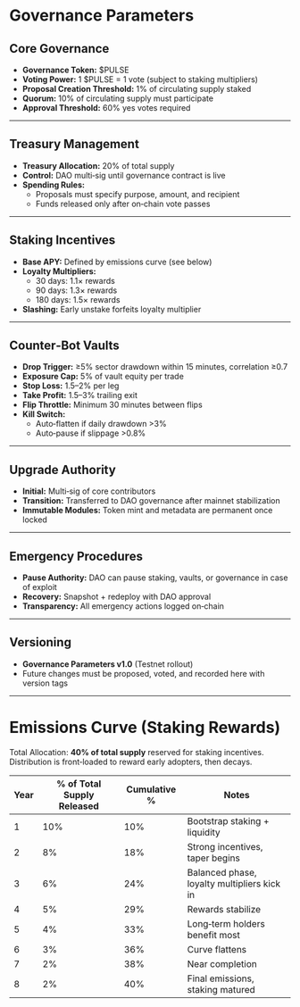 # Governance Parameters

## Core Governance
- **Governance Token:** $PULSE
- **Voting Power:** 1 $PULSE = 1 vote (subject to staking multipliers)
- **Proposal Creation Threshold:** 1% of circulating supply staked
- **Quorum:** 10% of circulating supply must participate
- **Approval Threshold:** 60% yes votes required

---

## Treasury Management
- **Treasury Allocation:** 20% of total supply
- **Control:** DAO multi‑sig until governance contract is live
- **Spending Rules:**  
  - Proposals must specify purpose, amount, and recipient  
  - Funds released only after on‑chain vote passes

---

## Staking Incentives
- **Base APY:** Defined by emissions curve (see below)  
- **Loyalty Multipliers:**  
  - 30 days: 1.1× rewards  
  - 90 days: 1.3× rewards  
  - 180 days: 1.5× rewards  
- **Slashing:** Early unstake forfeits loyalty multiplier

---

## Counter‑Bot Vaults
- **Drop Trigger:** ≥5% sector drawdown within 15 minutes, correlation ≥0.7  
- **Exposure Cap:** 5% of vault equity per trade  
- **Stop Loss:** 1.5–2% per leg  
- **Take Profit:** 1.5–3% trailing exit  
- **Flip Throttle:** Minimum 30 minutes between flips  
- **Kill Switch:**  
  - Auto‑flatten if daily drawdown >3%  
  - Auto‑pause if slippage >0.8%

---

## Upgrade Authority
- **Initial:** Multi‑sig of core contributors  
- **Transition:** Transferred to DAO governance after mainnet stabilization  
- **Immutable Modules:** Token mint and metadata are permanent once locked

---

## Emergency Procedures
- **Pause Authority:** DAO can pause staking, vaults, or governance in case of exploit  
- **Recovery:** Snapshot + redeploy with DAO approval  
- **Transparency:** All emergency actions logged on‑chain

---

## Versioning
- **Governance Parameters v1.0** (Testnet rollout)  
- Future changes must be proposed, voted, and recorded here with version tags

---

# Emissions Curve (Staking Rewards)

Total Allocation: **40% of total supply** reserved for staking incentives.  
Distribution is front‑loaded to reward early adopters, then decays.

| Year | % of Total Supply Released | Cumulative % | Notes |
|------|-----------------------------|--------------|-------|
| 1    | 10%                         | 10%          | Bootstrap staking + liquidity |
| 2    | 8%                          | 18%          | Strong incentives, taper begins |
| 3    | 6%                          | 24%          | Balanced phase, loyalty multipliers kick in |
| 4    | 5%                          | 29%          | Rewards stabilize |
| 5    | 4%                          | 33%          | Long‑term holders benefit most |
| 6    | 3%                          | 36%          | Curve flattens |
| 7    | 2%                          | 38%          | Near completion |
| 8    | 2%                          | 40%          | Final emissions, staking matured |
